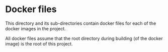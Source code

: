 # Docker files

This directory and its sub-directories contain docker files for each
of the docker images in the project.

All docker files assume that the root directory during building
(of the docker image) is the root of this project.

